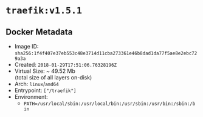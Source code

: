 # `traefik:v1.5.1`

## Docker Metadata

- Image ID: `sha256:1f4f407e37eb553c48e3714d11cba273361e46b8dad1da77f5ae8e2ebc729a3a`
- Created: `2018-01-29T17:51:06.76328196Z`
- Virtual Size: ~ 49.52 Mb  
  (total size of all layers on-disk)
- Arch: `linux`/`amd64`
- Entrypoint: `["/traefik"]`
- Environment:
  - `PATH=/usr/local/sbin:/usr/local/bin:/usr/sbin:/usr/bin:/sbin:/bin`
